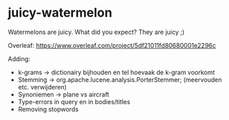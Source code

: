 # juicy-watermelon
Watermelons are juicy. What did you expect? They are juicy ;)

Overleaf: https://www.overleaf.com/project/5df21011fd80680001e2296c

Adding:
 - k-grams -> dictionairy bijhouden en tel hoevaak de k-gram voorkomt
 - Stemming -> org.apache.lucene.analysis.PorterStemmer; (meervouden etc. verwijderen)
 - Synoniemen -> plane vs aircraft
 - Type-errors in query en in bodies/titles
 - Removing stopwords
